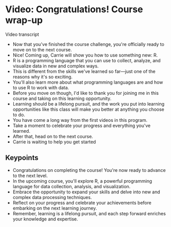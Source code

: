 # Video: Congratulations! Course wrap-up

Video transcript

- Now that you've finished the course challenge, you're officially ready to move on to the next course.
- Nice! Coming up, Carrie will show you how to use something new: R.
- R is a programming language that you can use to collect, analyze, and visualize data in new and complex ways.
- This is different from the skills we've learned so far—just one of the reasons why it's so exciting.
- You'll also learn more about what programming languages are and how to use R to work with data.
- Before you move on though, I'd like to thank you for joining me in this course and taking on this learning opportunity.
- Learning should be a lifelong pursuit, and the work you put into learning opportunities like this class will make you better at anything you choose to do.
- You have come a long way from the first videos in this program.
- Take a moment to celebrate your progress and everything you've learned.
- After that, head on to the next course.
- Carrie is waiting to help you get started

## Keypoints

- Congratulations on completing the course! You're now ready to advance to the next level.
- In the upcoming course, you'll explore R, a powerful programming language for data collection, analysis, and visualization.
- Embrace the opportunity to expand your skills and delve into new and complex data processing techniques.
- Reflect on your progress and celebrate your achievements before embarking on the next learning journey.
- Remember, learning is a lifelong pursuit, and each step forward enriches your knowledge and expertise.
